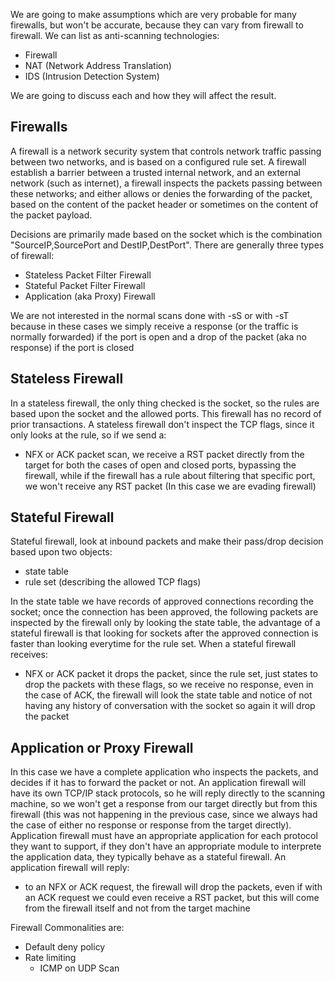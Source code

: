 
We are going to make assumptions which are very probable for many
firewalls, but won't be accurate, because they can vary from
firewall to firewall. We can list as anti-scanning technologies:

* Firewall
* NAT (Network Address Translation)
* IDS (Intrusion Detection System)

We are going to discuss each and how they will affect the result.


## Firewalls

A firewall is a network security system that controls network
traffic passing between two networks, and is based on a
configured rule set. A firewall establish a barrier between a
trusted internal network, and an external network (such as
internet), a firewall inspects the packets passing between these
networks; and either allows or denies the forwarding of the
packet, based on the content of the packet header or sometimes on
the content of the packet payload.

Decisions are primarily made based on the socket which is the
combination "SourceIP,SourcePort and DestIP,DestPort". There are
generally three types of firewall:

* Stateless Packet Filter Firewall
* Stateful Packet Filter Firewall
* Application (aka Proxy) Firewall

We are not interested in the normal scans done with -sS or with
-sT because in these cases we simply receive a response (or the
traffic is normally forwarded) if the port is open and a drop of
the packet (aka no response) if the port is closed


## Stateless Firewall

In a stateless firewall, the only thing checked is the socket, so
the rules are based upon the socket and the allowed ports. This
firewall has no record of prior transactions. A stateless
firewall don't inspect the TCP flags, since it only looks at the
rule, so if we send a:

* NFX or ACK packet scan, we receive a RST packet directly from
  the target for both the cases of open and closed ports,
  bypassing the firewall, while if the firewall has a rule about
  filtering that specific port, we won't receive any RST packet
  (In this case we are evading firewall)


## Stateful Firewall

Stateful firewall, look at inbound packets and make their
pass/drop decision based upon two objects:

* state table
* rule set (describing the allowed TCP flags)

In the state table we have records of approved connections
recording the socket; once the connection has been approved, the
following packets are inspected by the firewall only by looking
the state table, the advantage of a stateful firewall is that
looking for sockets after the approved connection is faster than
looking everytime for the rule set. When a stateful firewall
receives:

* NFX or ACK packet it drops the packet, since the rule set, just
  states to drop the packets with these flags, so we receive no
  response, even in the case of ACK, the firewall will look the
  state table and notice of not having any history of
  conversation with the socket so again it will drop the packet


## Application or Proxy Firewall

In this case we have a complete application who inspects the
packets, and decides if it has to forward the packet or not. An
application firewall will have its own TCP/IP stack protocols, so
he will reply directly to the scanning machine, so we won't get a
response from our target directly but from this firewall (this
was not happening in the previous case, since we always had the
case of either no response or response from the target directly).
Application firewall must have an appropriate application for
each protocol they want to support, if they don't have an
appropriate module to interprete the application data, they
typically behave as a stateful firewall. An application firewall
will reply:

* to an NFX or ACK request, the firewall will drop the packets,
  even if with an ACK request we could even receive a RST packet,
  but this will come from the firewall itself and not from the
  target machine

Firewall Commonalities are:

* Default deny policy
* Rate limiting
  * ICMP on UDP Scan

